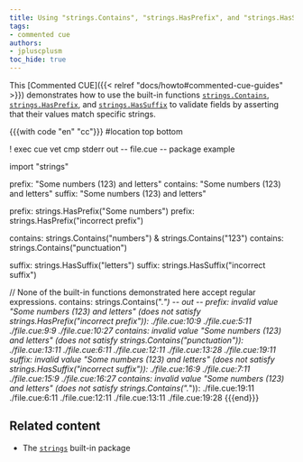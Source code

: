 ```yaml
---
title: Using "strings.Contains", "strings.HasPrefix", and "strings.HasSuffix" as field validators
tags:
- commented cue
authors:
- jpluscplusm
toc_hide: true
---
```


This [Commented CUE]({{< relref "docs/howto#commented-cue-guides" >}})
demonstrates how to use the built-in functions
[`strings.Contains`](https://pkg.go.dev/cuelang.org/go/pkg/strings#Contains),
[`strings.HasPrefix`](https://pkg.go.dev/cuelang.org/go/pkg/strings#HasPrefix), and
[`strings.HasSuffix`](https://pkg.go.dev/cuelang.org/go/pkg/strings#HasSuffix)
to validate fields by asserting that their values match specific strings.

{{{with code "en" "cc"}}}
#location top bottom

! exec cue vet
cmp stderr out
-- file.cue --
package example

import "strings"

prefix:   "Some numbers (123) and letters"
contains: "Some numbers (123) and letters"
suffix:   "Some numbers (123) and letters"

prefix: strings.HasPrefix("Some numbers")
prefix: strings.HasPrefix("incorrect prefix")

contains: strings.Contains("numbers") & strings.Contains("123")
contains: strings.Contains("punctuation")

suffix: strings.HasSuffix("letters")
suffix: strings.HasSuffix("incorrect suffix")

// None of the built-in functions demonstrated here accept regular expressions.
contains: strings.Contains(".*")
-- out --
prefix: invalid value "Some numbers (123) and letters" (does not satisfy strings.HasPrefix("incorrect prefix")):
    ./file.cue:10:9
    ./file.cue:5:11
    ./file.cue:9:9
    ./file.cue:10:27
contains: invalid value "Some numbers (123) and letters" (does not satisfy strings.Contains("punctuation")):
    ./file.cue:13:11
    ./file.cue:6:11
    ./file.cue:12:11
    ./file.cue:13:28
    ./file.cue:19:11
suffix: invalid value "Some numbers (123) and letters" (does not satisfy strings.HasSuffix("incorrect suffix")):
    ./file.cue:16:9
    ./file.cue:7:11
    ./file.cue:15:9
    ./file.cue:16:27
contains: invalid value "Some numbers (123) and letters" (does not satisfy strings.Contains(".*")):
    ./file.cue:19:11
    ./file.cue:6:11
    ./file.cue:12:11
    ./file.cue:13:11
    ./file.cue:19:28
{{{end}}}

## Related content

- The [`strings`](https://pkg.go.dev/cuelang.org/go/pkg/strings) built-in package
